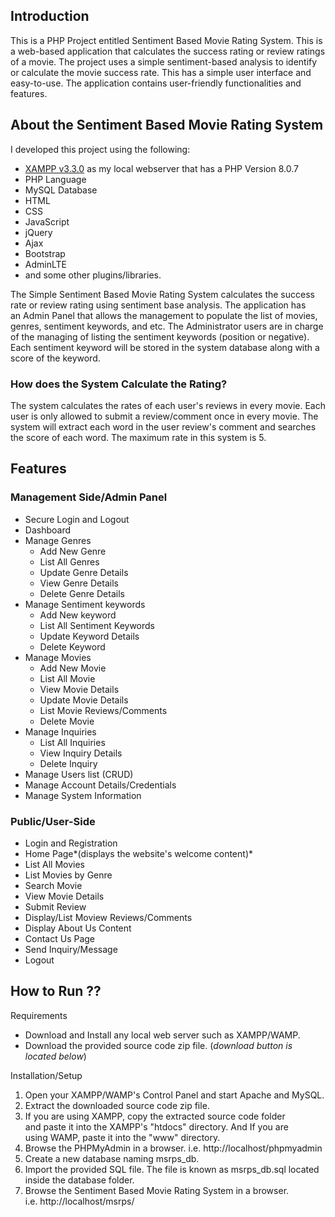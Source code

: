 Introduction
------------

This is a PHP Project entitled Sentiment Based Movie Rating System. This is a web-based application that calculates the success rating or review ratings of a movie. The project uses a simple sentiment-based analysis to identify or calculate the movie success rate. This has a simple user interface and easy-to-use. The application contains user-friendly functionalities and features.

About the Sentiment Based Movie Rating System
---------------------------------------------

I developed this project using the following:

-   [XAMPP v3.3.0](https://apachefreinds.org/) as my local webserver that has a PHP Version 8.0.7
-   PHP Language
-   MySQL Database
-   HTML
-   CSS
-   JavaScript
-   jQuery
-   Ajax
-   Bootstrap
-   AdminLTE
-   and some other plugins/libraries.

The Simple Sentiment Based Movie Rating System calculates the success rate or review rating using sentiment base analysis. The application has an Admin Panel that allows the management to populate the list of movies, genres, sentiment keywords, and etc. The Administrator users are in charge of the managing of listing the sentiment keywords (position or negative). Each sentiment keyword will be stored in the system database along with a score of the keyword.

### How does the System Calculate the Rating?

The system calculates the rates of each user's reviews in every movie. Each user is only allowed to submit a review/comment once in every movie. The system will extract each word in the user review's comment and searches the score of each word. The maximum rate in this system is 5.

Features
--------

### Management Side/Admin Panel

-   Secure Login and Logout
-   Dashboard
-   Manage Genres
    -   Add New Genre
    -   List All Genres
    -   Update Genre Details
    -   View Genre Details
    -   Delete Genre Details
-   Manage Sentiment keywords
    -   Add New keyword
    -   List All Sentiment Keywords
    -   Update Keyword Details
    -   Delete Keyword
-   Manage Movies
    -   Add New Movie
    -   List All Movie
    -   View Movie Details
    -   Update Movie Details
    -   List Movie Reviews/Comments
    -   Delete Movie
-   Manage Inquiries
    -   List All Inquiries
    -   View Inquiry Details
    -   Delete Inquiry
-   Manage Users list (CRUD)
-   Manage Account Details/Credentials
-   Manage System Information

### Public/User-Side

-   Login and Registration
-   Home Page*(displays the website's welcome content)*
-   List All Movies
-   List Movies by Genre
-   Search Movie
-   View Movie Details
-   Submit Review
-   Display/List Moview Reviews/Comments
-   Display About Us Content
-   Contact Us Page
-   Send Inquiry/Message
-   Logout

How to Run ??
-------------

Requirements

-   Download and Install any local web server such as XAMPP/WAMP.
-   Download the provided source code zip file. (*download button is located below*)

Installation/Setup

1.  Open your XAMPP/WAMP's Control Panel and start Apache and MySQL.
2.  Extract the downloaded source code zip file.
3.  If you are using XAMPP, copy the extracted source code folder and paste it into the XAMPP's "htdocs" directory. And If you are using WAMP, paste it into the "www" directory.
4.  Browse the PHPMyAdmin in a browser. i.e. http://localhost/phpmyadmin
5.  Create a new database naming msrps_db.
6.  Import the provided SQL file. The file is known as msrps_db.sql located inside the database folder.
7.  Browse the Sentiment Based Movie Rating System in a browser. i.e. http://localhost/msrps/
